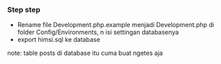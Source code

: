 ### Step step

* Rename file Development.php.example menjadi Development.php di folder Config/Environments, n isi settingan databasenya
* export himsi.sql ke database

note: table posts di database itu cuma buat ngetes aja
